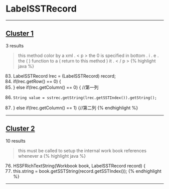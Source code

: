 # LabelSSTRecord

***

## [Cluster 1](./1)
3 results
> this method color by a xml . < p > the 0 is specified in bottom . i . e . the ( ) function to a ( return to this method ) it . < / p > 
{% highlight java %}
83. LabelSSTRecord lrec = (LabelSSTRecord) record;
85. if(lrec.getRow() == 0) {
88. } else if(lrec.getColumn() == 0) { //第一列
90.     String value = sstrec.getString(lrec.getSSTIndex()).getString();
92. } else if(lrec.getColumn() == 1) {//第二列
{% endhighlight %}

***

## [Cluster 2](./2)
10 results
> this must be called to setup the internal work book references whenever a 
{% highlight java %}
76. HSSFRichTextString(Workbook book, LabelSSTRecord record) {
79.   this.string = book.getSSTString(record.getSSTIndex());
{% endhighlight %}

***

